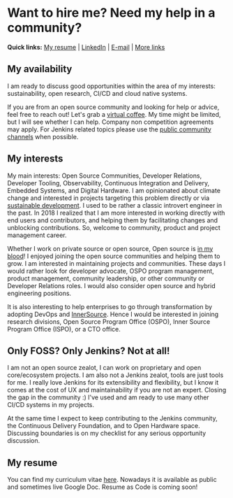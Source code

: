 # Want to hire me? Need my help in a community?

**Quick links:**
[My resume](https://docs.google.com/document/d/17nQnjqXoV9Irij_CX4XE87VoUXMHqY1MWVh2H7zry_8/edit?usp=sharing) | 
[LinkedIn](https://www.linkedin.com/in/onenashev/) |
[E-mail](mailto:o.v.nenashev+opportunities@gmail.com) |
[More links](https://linktr.ee/onenashev)

## My availability

I am ready to discuss good opportunities within the area of my interests:
sustainability, open research, CI/CD and cloud native systems.

If you are from an open source community and looking for help or advice, feel free to reach out!
Let's grab a [virtual coffee](https://calendly.com/onenashev/virtual-coffee).
My time might be limited, but I will see whether I can help.
Company non competition agreements may apply.
For Jenkins related topics please use the
[public community channels](https://www.jenkins.io/participate/connect/) when possible.

## My interests

My main interests: Open Source Communities, Developer Relations, Developer Tooling, Observability, Continuous Integration and Delivery, Embedded Systems, and Digital Hardware.
I am opinionated about climate change and interested in projects targeting this problem directly or via [sustainable development](https://en.wikipedia.org/wiki/Sustainable_development).
I used to be rather a classic introvert engineer in the past.
In 2018 I realized that I am more interested in working directly with end users and contributors, and helping them by facilitating changes and unblocking contributions.
So, welcome to community, product and project management career.

Whether I work on private source or open source,
Open source is [in my blood](https://www.youtube.com/watch?v=ojx8dyes__8)!
I enjoyed joining the open source communities and helping them to grow.
I am interested in maintaining projects and communities.
These days I would rather look for developer advocate, 
OSPO program management, product management, community leadership,
or other community or Developer Relations roles. 
I would also consider open source and hybrid engineering positions.

It is also interesting to help enterprises to go through transformation by adopting DevOps and [InnerSource](https://en.wikipedia.org/wiki/Inner_source).
Hence I would be interested in joining
research divisions,
Open Source Program Office (OSPO), 
Inner Source Program Office (ISPO), 
or a CTO office.

## Only FOSS? Only Jenkins? Not at all!

I am not an open source zealot, I can work on proprietary and open core/ecosystem projects.
I am also not a Jenkins zealot, tools are just tools for me.
I really love Jenkins for its extensibility and flexibility, but I know it comes at the cost of UX and maintainability if you are not an expert.
Closing the gap in the community :) I've used and am ready to use many other CI/CD systems in my projects.

At the same time I expect to keep contributing to the Jenkins community, the Continuous Delivery Foundation, and to Open Hardware space.
Discussing boundaries is on my checklist for any serious opportunity discussion.

## My resume

You can find my curriculum vitae [here](https://docs.google.com/document/d/17nQnjqXoV9Irij_CX4XE87VoUXMHqY1MWVh2H7zry_8/edit?usp=sharing).
Nowadays it is available as public and sometimes live Google Doc.
Resume as Code is coming soon!
